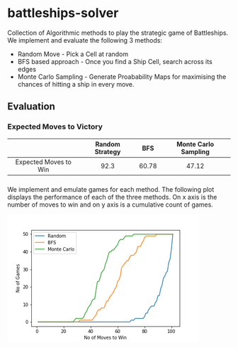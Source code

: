 # battleships-solver

Collection of Algorithmic methods to play the strategic game of Battleships. We implement and evaluate the following 3 methods: 

* Random Move - Pick a Cell at random
* BFS based approach - Once you find a Ship Cell, search across its edges
* Monte Carlo Sampling - Generate Proabability Maps for maximising the chances of hitting a ship in every move.

## Evaluation

### Expected Moves to Victory

|                       |  Random Strategy |  BFS  | Monte Carlo Sampling |
|:---------------------:|:----------------:|:-----:|:--------------------:|
| Expected Moves to Win |       92.3       | 60.78 |         47.12        |

###
We implement and emulate games for each method. The following plot displays the performance of each of the three methods. On x axis is the number of moves to win and on y axis is a cumulative count of games.

![evaluation](./data/battleship-algo-eval.png)
